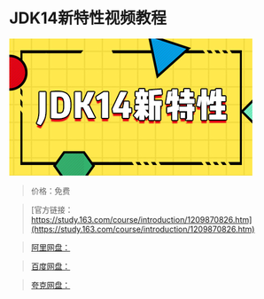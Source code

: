 # JDK14新特性视频教程

![img](../../../assets/study163/free/64f3adc85cf44512a0c8623f4504bb88.jpg)

> 价格：免费

> [官方链接：https://study.163.com/course/introduction/1209870826.htm](https://study.163.com/course/introduction/1209870826.htm)

> [阿里网盘：]()

> [百度网盘：]()

> [夸克网盘：]()
